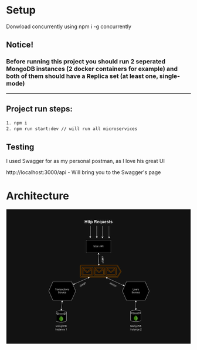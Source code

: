# Setup

Donwload concurrently using npm i -g concurrently

## Notice!

### Before running this project you should run 2 seperated MongoDB instances (2 docker containers for example) and both of them should have a Replica set (at least one, single-mode)

---

## Project run steps:

    1. npm i
    2. npm run start:dev // will run all microservices

## Testing

I used Swagger for as my personal postman, as I love his great UI

http://localhost:3000/api - Will bring you to the Swagger's page

# Architecture

![alt text](digital_wallet_arch.png)
